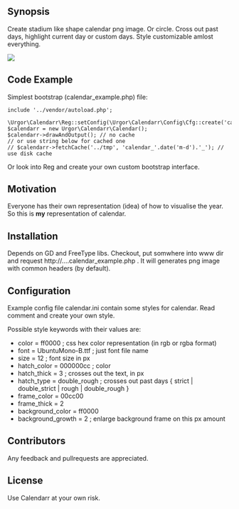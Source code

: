 ## Synopsis

Create stadium like shape calendar png image. Or circle. Cross out past days, highlight current day or custom days. Style customizable amlost everything.

<img src="http://urgor.com.ua/tools/calendar.php" />

## Code Example
Simplest bootstrap (calendar_example.php) file:
```
include '../vendor/autoload.php';

\Urgor\Calendarr\Reg::setConfig(\Urgor\Calendarr\Config\Cfg::create('calendar_example.ini'));
$calendarr = new Urgor\Calendarr\Calendar();
$calendarr->drawAndOutput(); // no cache
// or use string below for cached one
// $calendarr->fetchCache('../tmp', 'calendar_'.date('m-d').'_'); // use disk cache

```
Or look into Reg and create your own custom bootstrap interface.

## Motivation

Everyone has their own representation (idea) of how to visualise the year. So this is **my** representation of calendar.

## Installation

Depends on GD and FreeType libs.
Checkout, put somwhere into www dir and request http://....calendar_example.php . It will generates png image with common headers (by default).

## Configuration

Example config file calendar.ini contain some styles for calendar. Read comment and create your own style.

Possible style keywords with their values are:
* color = ff0000 ; css hex color representation (in rgb or rgba format)
* font = UbuntuMono-B.ttf ; just font file name
* size = 12 ; font size in px
* hatch_color = 000000cc ; color
* hatch_thick = 3 ; crosses out the text, in px
* hatch_type = double_rough ; crosses out past days { strict | double_strict | rough | double_rough }
* frame_color = 00cc00
* frame_thick = 2
* background_color = ff0000
* background_growth = 2 ; enlarge background frame on this px amount


## Contributors

Any feedback and pullrequests are appreciated.

## License

Use Calendarr at your own risk.
